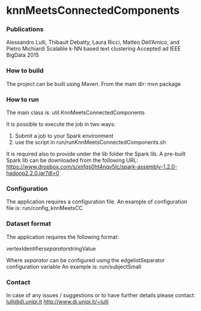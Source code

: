# knnMeetsConnectedComponents

### Publications ###

Alessandro Lulli, Thibault Debatty, Laura Ricci, Matteo Dell’Amico, and Pietro Michiardi
Scalable k-NN based text clustering
Accepted ad IEEE BigData 2015

### How to build ###

The project can be built using Maven.
From the main dir:
mvn package

### How to run ###

The main class is: util.KnnMeetsConnectedComponents

It is possible to execute the job in two ways:
1) Submit a job to your Spark environment
2) use the script in run/runKnnMeetsConnectedComponents.sh

It is required also to provide under the lib folder the Spark lib.
A pre-built Spark lib can be downloaded from the following URL:
https://www.dropbox.com/s/xnfqs0ht4nqv5lc/spark-assembly-1.2.0-hadoop2.2.0.jar?dl=0

### Configuration ###

The application requires a configuration file.
An example of configuration file is: run/config_knnMeetsCC

### Dataset format ###

The application requires the following format:

vertexIdentifier*separator*stringValue

Where *separator* can be configured using the edgelistSeparator configuration variable
An example is: run/subjectSmall

### Contact ###

In case of any issues / suggestions or to have further details please contact: lulli@di.unipi.it
http://www.di.unipi.it/~lulli
